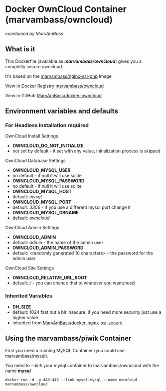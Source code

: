 # Docker OwnCloud Container (marvambass/owncloud)
_maintained by MarvAmBass_

## What is it

This Dockerfile (available as ___marvambass/owncloud___) gives you a completly secure owncloud.

It's based on the [marvambass/nginx-ssl-php](https://registry.hub.docker.com/u/marvambass/nginx-ssl-php/) Image

View in Docker Registry [marvambass/owncloud](https://registry.hub.docker.com/u/marvambass/owncloud/)

View in GitHub [MarvAmBass/docker-owncloud](https://github.com/MarvAmBass/docker-owncloud)

## Environment variables and defaults

### For Headless installation required

OwnCloud Install Settings

* __OWNCLOUD\_DO\_NOT_INITIALIZE__
 * not set by default - it set with any value, initialization process is skipped
 
OwnCloud Database Settings

* __OWNCLOUD\_MYSQL\_USER__
 * no default - if null it will use sqlite
* __OWNCLOUD\_MYSQL\_PASSWORD__
 * no default - if null it will use sqlite
* __OWNCLOUD\_MYSQL\_HOST__
 * default: _mysql_
* __OWNCLOUD\_MYSQL\_PORT__
 * default: _3306_ - if you use a different mysql port change it
* __OWNCLOUD\_MYSQL\_DBNAME__
 * default: _owncloud_
 
OwnCloud Admin Settings

* __OWNCLOUD\_ADMIN__
 * default: _admin_ - the name of the admin user
* __OWNCLOUD\_ADMIN\_PASSWORD__
 * default: <randomly generated 10 characters> - the password for the admin user

OwnCloud Site Settings

* __OWNCLOUD\_RELATIVE\_URL\_ROOT__
 * default: _/_ - you can chance that to whatever you want/need
 
### Inherited Variables

* __DH\_SIZE__
 * default: 1024 fast but a bit insecure. if you need more security just use a higher value
 * inherited from [MarvAmBass/docker-nginx-ssl-secure](https://github.com/MarvAmBass/docker-nginx-ssl-secure)

## Using the marvambass/piwik Container

First you need a running MySQL Container (you could use: [marvambass/mysql](https://registry.hub.docker.com/u/marvambass/mysql/)).

You need to _--link_ your mysql container to marvambass/owncloud with the name __mysql__

    docker run -d -p 443:443 --link mysql:mysql --name owncloud marvambass/owncloud
